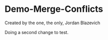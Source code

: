 # Demo-Merge-Conflicts

Created by the one, the only, Jordan Blazevich

Doing a second change to test.
